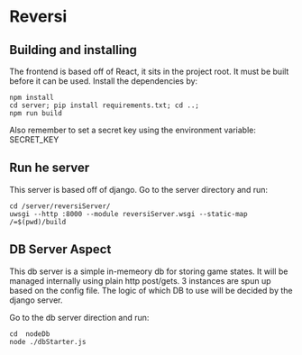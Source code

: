 # Reversi


## Building and installing

The frontend is based off of React, it sits in the project root. It must be built before it can be used. Install the dependencies by:
```
npm install
cd server; pip install requirements.txt; cd ..;
npm run build
```

Also remember to set a secret key using the environment variable: SECRET_KEY

## Run he server
This server is based off of django. Go to the server directory and run:
```
cd /server/reversiServer/
uwsgi --http :8000 --module reversiServer.wsgi --static-map /=$(pwd)/build
```

## DB Server Aspect
This db server is a simple in-memeory db for storing game states. It will be managed internally using plain http post/gets. 3 instances are spun up based on the config file.
The logic of which DB to use will be decided by the django server.

Go to the db server direction and run:
```
cd  nodeDb
node ./dbStarter.js
```